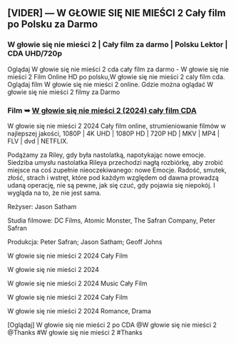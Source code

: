 ## [VIDER] — W GŁOWIE SIĘ NIE MIEŚCI 2 Cały film po Polsku za Darmo

### W głowie się nie mieści 2 | Cały film za darmo | Polsku Lektor | CDA UHD/720p

Oglądaj W głowie się nie mieści 2 cda cały film za darmo - W głowie się nie mieści 2 Film Online HD po polsku,W głowie się nie mieści 2 caly film cda. Oglądaj film W głowie się nie mieści 2 online. Gdzie można oglądać W głowie się nie mieści 2 filmy za Darmo

### Film ➥ [W głowie się nie mieści 2 (2024) cały film CDA](https://cornercinema.com/pl/movie/1022789)

W głowie się nie mieści 2 2024 Cały film online, strumieniowanie filmów w najlepszej jakości, 1080P | 4K UHD | 1080P HD | 720P HD | MKV | MP4 | FLV | dvd | NETFLIX.

Podążamy za Riley, gdy była nastolatką, napotykając nowe emocje. Siedziba umysłu nastolatka Rileya przechodzi nagłą rozbiórkę, aby zrobić miejsce na coś zupełnie nieoczekiwanego: nowe Emocje. Radość, smutek, złość, strach i wstręt, które pod każdym względem od dawna prowadzą udaną operację, nie są pewne, jak się czuć, gdy pojawia się niepokój. I wygląda na to, że nie jest sama.

Reżyser: Jason Satham

Studia filmowe: DC Films, Atomic Monster, The Safran Company, Peter Safran

Produkcja: Peter Safran; Jason Satham; Geoff Johns

W głowie się nie mieści 2 2024 Cały Film

W głowie się nie mieści 2 2024

W głowie się nie mieści 2 2024 Music Cały Film

W głowie się nie mieści 2 2024 Cały Film

W głowie się nie mieści 2 2024 Romance, Drama

[Oglądaj] W głowie się nie mieści 2 po CDA @W głowie się nie mieści 2 @Thanks #W głowie się nie mieści 2 #Thanks
